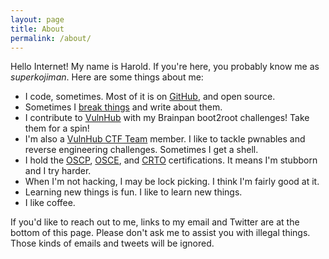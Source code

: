 ```yaml
---
layout: page
title: About
permalink: /about/
---
```


Hello Internet! My name is Harold. If you're here, you probably know me as *superkojiman*. Here are some things about me:

* I code, sometimes. Most of it is on [GitHub](https://github.com/superkojiman), and open source. 
* Sometimes I [break things](https://github.com/superkojiman/vulnerabilities) and write about them. 
* I contribute to [VulnHub](https://www.vulnhub.com/?q=Brainpan&sort=date-asc&type=vm) with my Brainpan boot2root challenges! Take them for a spin!
* I'm also a [VulnHub CTF Team](https://github.com/VulnHub/ctf-writeups/) member. I like to tackle pwnables and reverse engineering challenges. Sometimes I get a shell.
* I hold the [OSCP](https://www.offensive-security.com/pwk-oscp/), [OSCE](https://www.offensive-security.com/ctp-osce/), and [CRTO](https://training.zeropointsecurity.co.uk/courses/red-team-ops) certifications. It means I'm stubborn and I try harder. 
* When I'm not hacking, I may be lock picking. I think I'm fairly good at it.
* Learning new things is fun. I like to learn new things.
* I like coffee.

If you'd like to reach out to me, links to my email and Twitter are at the bottom of this page. Please don't ask me to assist you with illegal things. Those kinds of emails and tweets will be ignored. 

